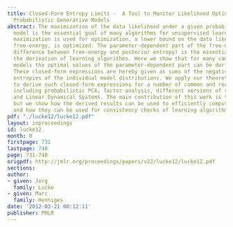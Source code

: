 ```yaml
---
title: Closed-Form Entropy Limits -  A Tool to Monitor Likelihood Optimization of
  Probabilistic Generative Models
abstract: The maximization of the data likelihood under a given probabilistic generative
  model is the essential goal of many algorithms for unsupervised learning. If expectation
  maximization is used for optimization, a lower bound on the data likelihood, the
  free-energy, is optimized. The parameter-dependent part of the free-energy (the
  difference between free-energy and posterior entropy) is the essential entity in
  the derivation of learning algorithms. Here we show that for many common generative
  models the optimal values of the parameter-dependent part can be derived in closed-form.
  These closed-form expressions are hereby given as sums of the negative (differential)
  entropies of the individual model distributions. We apply our theoretical results
  to derive such closed-form expressions for a number of common and recent models,
  including probabilistic PCA, factor analysis, different versions of sparse coding,
  and Linear Dynamical Systems. The main contribution of this work is theoretical
  but we show how the derived results can be used to efficiently compute free-energies,
  and how they can be used for consistency checks of learning algorithms.
pdf: "./lucke12/lucke12.pdf"
layout: inproceedings
id: lucke12
month: 0
firstpage: 731
lastpage: 740
page: 731-740
origpdf: http://jmlr.org/proceedings/papers/v22/lucke12/lucke12.pdf
sections: 
author:
- given: Jorg
  family: Lucke
- given: Marc
  family: Henniges
date: '2012-03-21 00:12:11'
publisher: PMLR
---
```

